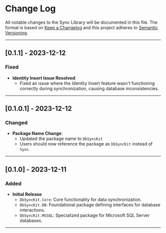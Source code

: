 # Change Log

All notable changes to the Sync Library will be documented in this file. The format is based on [Keep a Changelog](https://keepachangelog.com/en/1.0.0/) and this project adheres to [Semantic Versioning](https://semver.org/spec/v2.0.0.html).

---
## [0.1.1] - 2023-12-12
  
### Fixed
- **Identity Insert Issue Resolved**:
  - Fixed an issue where the Identity Insert feature wasn't functioning correctly during synchronization, causing database inconsistencies.


---
## [0.1.0.1] - 2023-12-12

### Changed
- **Package Name Change**:
  - Updated the package name to `DbSyncKit`
  - Users should now reference the package as `DbSyncKit` instead of `Sync`.


---
## [0.1.0] - 2023-12-11

### Added

- **Initial Release**
  - `DbSyncKit.Core`: Core functionality for data synchronization.
  - `DbSyncKit.DB`: Foundational package defining interfaces for database interactions.
  - `DbSyncKit.MSSQL`: Specialized package for Microsoft SQL Server databases.

---